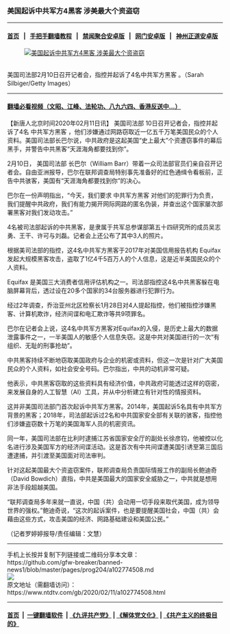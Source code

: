 ### 美国起诉中共军方4黑客 涉美最大个资盗窃
------------------------

#### [首页](https://github.com/gfw-breaker/banned-news1/blob/master/README.md) &nbsp;&nbsp;|&nbsp;&nbsp; [手把手翻墙教程](https://github.com/gfw-breaker/guides/wiki) &nbsp;&nbsp;|&nbsp;&nbsp; [禁闻聚合安卓版](https://github.com/gfw-breaker/bn-android) &nbsp;&nbsp;|&nbsp;&nbsp; [网门安卓版](https://github.com/oGate2/oGate) &nbsp;&nbsp;|&nbsp;&nbsp; [神州正道安卓版](https://github.com/SzzdOgate/update) 



<div><div class="featured_image">
 <a href="https://i.ntdtv.com/assets/uploads/2020/02/GettyImages-1199937007.jpg" target="_blank">
  <figure>
   <img alt="美国起诉中共军方4黑客 涉美最大个资盗窃" src="https://i.ntdtv.com/assets/uploads/2020/02/GettyImages-1199937007-800x450.jpg"/>
  </figure><br/>
 </a>
 <span class="caption">
  美国司法部2月10日召开记者会，指控并起诉了4名中共军方黑客 。（Sarah Silbiger/Getty Images）
 </span>
</div>
</div><hr/>

#### [翻墙必看视频（文昭、江峰、法轮功、八九六四、香港反送中...）](http://167.172.214.107/home.html)

<div><div class="post_content" itemprop="articleBody">
 <p>
  【新唐人北京时间2020年02月11日讯】
  <ok href="https://www.ntdtv.com/gb/美国司法部.htm">
   美国司法部
  </ok>
  10日召开记者会，指控并起诉了4名
  <ok href="https://www.ntdtv.com/gb/中共军方黑客.htm">
   中共军方黑客
  </ok>
  ，他们涉嫌通过网路窃取近一亿五千万笔美国民众的个人资料。美国司法部长巴尔说，中共政府是这起美国“史上最大”个资遭窃事件的幕后黑手，并警告中共黑客“天涯海角都要找到你”。
 </p>
 <p>
  2月10日，
  <ok href="https://www.ntdtv.com/gb/美国司法部.htm">
   美国司法部
  </ok>
  长巴尔（William Barr）带着一众司法部官员们亲自召开记者会。自由亚洲报导，巴尔在联邦调查局特别事先准备好的红色通缉令看板前，正告中共骇客，美国有“天涯海角都要找到你”的决心。
 </p>
 <p>
  巴尔在一份声明指出，“今天，我们要求
  <ok href="https://www.ntdtv.com/gb/中共军方黑客.htm">
   中共军方黑客
  </ok>
  对他们的犯罪行为负责，我们提醒中共政府，我们有能力揭开网际网路的匿名伪装，并查出这个国家屡次部署黑客对我们发动攻击。”
 </p>
 <p>
  4名被司法部起诉的中共黑客，是隶属于共军总参谋部第五十四研究所的成员吴志勇、王干、许可与刘磊。记者会上还公布了其中3人的照片。
 </p>
 <p>
  根据美司法部的指控，这4名中共军方黑客于2017年对美国信用报告机构
  <ok href="https://www.ntdtv.com/gb/equifax.htm">
   Equifax
  </ok>
  发起大规模黑客攻击，盗取了1亿4千5百万人的个人信息，这是近半美国民众的个人资料。
 </p>
 <p>
  <ok href="https://www.ntdtv.com/gb/equifax.htm">
   Equifax
  </ok>
  是美国三大消费者信用评估机构之一。司法部指控这4名中共黑客躲在电脑屏幕背后，透过设在20多个国家的34台服务器进行犯罪行为。
 </p>
 <p>
  经过2年调查，乔治亚州北区检察长1月28日对4人提起指控，他们被指控涉嫌黑客、计算机欺诈，经济间谍和电汇欺诈等共9项罪名。
 </p>
 <p>
  巴尔在记者会上说，这4名中共军方黑客对Equifax的入侵，是历史上最大的数据泄露事件之一，一半美国人的敏感个人信息失窃。这是中共对美国进行的一次“有组织、无耻的刑事抢劫”。
 </p>
 <p>
  中共黑客持续不断地窃取美国政府与企业的机密或资料，但这一次是针对广大美国民众的个人资料，如社会安全号码。巴尔指出，中共的动机非常可疑。
 </p>
 <p>
  他表示，中共黑客窃取的这些资料具有经济价值，中共政府可能透过这样的窃密，来发展自身的人工智慧（AI）工具，并从中分析建立有针对性的情报资料。
 </p>
 <p>
  这并非美国司法部门首次起诉中共军方黑客。2014年，美国起诉5名具有中共军方背景的黑客；2018年，司法部起诉过2名和中共国家安全部有关联的骇客，指控他们涉嫌盗窃数十万笔的美国海军人员的机密资讯。
 </p>
 <p>
  同一年，美国司法部在比利时逮捕江苏省国家安全厅的副处长徐彦钧，他被控以化名进行涉及美国军方的经济间谍活动。这是首次有中共间谍遭美国引诱至第三国后遭逮捕，并引渡至美国面对司法审判。
 </p>
 <p>
  针对这起美国最大个资盗窃案件，联邦调查局负责国际情报工作的副局长鲍迪奇（David Bowdich）直指，中共是美国最大的国家安全威胁之一，中共就是想用非法手段超越美国。
 </p>
 <p>
  “联邦调查局多年来就一直说，中国（共）会动用一切手段来取代美国，成为领导世界的强权。”鲍迪奇说，“这次的起诉案件，也是要提醒美国社会，中国（共）会藉由这些方式，攻击美国的经济、网路基础建设和美国公民。”
 </p>
 <p>
  （记者罗婷婷报导/责任编辑：文慧）
 </p>
 <div class="single_ad">
 </div>
</div>
</div>
<hr/>
手机上长按并复制下列链接或二维码分享本文章：<br/>
https://github.com/gfw-breaker/banned-news1/blob/master/pages/prog204/a102774508.md <br/>
<a href='https://github.com/gfw-breaker/banned-news1/blob/master/pages/prog204/a102774508.md'><img src='https://github.com/gfw-breaker/banned-news1/blob/master/pages/prog204/a102774508.md.png'/></a> <br/>
原文地址（需翻墙访问）：https://www.ntdtv.com/gb/2020/02/11/a102774508.html


------------------------
#### [首页](https://github.com/gfw-breaker/banned-news1/blob/master/README.md) &nbsp;|&nbsp; [一键翻墙软件](https://github.com/gfw-breaker/nogfw/blob/master/README.md) &nbsp;| [《九评共产党》](https://github.com/gfw-breaker/9ping.md/blob/master/README.md#九评之一评共产党是什么) | [《解体党文化》](https://github.com/gfw-breaker/jtdwh.md/blob/master/README.md) | [《共产主义的终极目的》](https://github.com/gfw-breaker/gczydzjmd.md/blob/master/README.md)


<img src='http://gfw-breaker.win/banned-news/pages/prog204/a102774508.md' width='0px' height='0px'/>